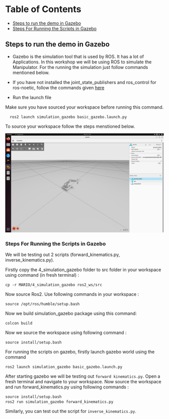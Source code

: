 # Table of Contents
* [Steps to run the demo in Gazebo](#steps-to-run-the-demo-in-gazebo)
* [Steps For Running the Scripts in Gazebo](#steps-for-running-the-scripts-in-gazebo)

## Steps to run the demo in Gazebo
* Gazebo is the simulation tool that is used by ROS. It has a lot of Applications. In this workshop we will be using ROS to simulate the Manipulator. For the running the simulation just follow commands mentioned below.
* If you have not installed the joint_state_publishers and ros_control for ros-noetic, follow the commands given [here](https://github.com/SRA-VJTI/MARIO/tree/master/4_simulation_gazebo)

*  Run the launch file

Make sure you have sourced your workspace before running this command.
```
  ros2 launch simulation_gazebo basic_gazebo.launch.py
```

To source your workspace follow the steps menstioned below.
<p align="center">
  <img src="../assets/gazebo.png" width="800"/>
</p>


### Steps For Running the Scripts in Gazebo
We will be testing out 2 scripts (forward_kinematics.py, inverse_kinematics.py).

Firstly copy the 4_simulation_gazebo folder to src folder in your workspace using command (in fresh terminal) :

```
cp -r MARIO/4_simulation_gazebo ros2_ws/src
```
Now source Ros2. Use following commands in your workspace :

```
source /opt/ros/humble/setup.bash
```
Now we build simulation_gazebo package using this command:

```
colcon build
```
Now we source the workspace using following command :
```
source install/setup.bash
```
For running the scripts on gazebo, firstly launch gazebo world using the command

```
ros2 launch simulation_gazebo basic_gazebo.launch.py
```

After starting gazebo we will be testing out `forward kinematics.py`.
Open a fresh terminal and navigate to your workspace. Now source the workspace and run forward_kinematics.py using following commands :

```
source install/setup.bash
ros2 run simulation_gazebo forward_kinematics.py
```
Similarly, you can test out the script for `inverse_kinematics.py`.
